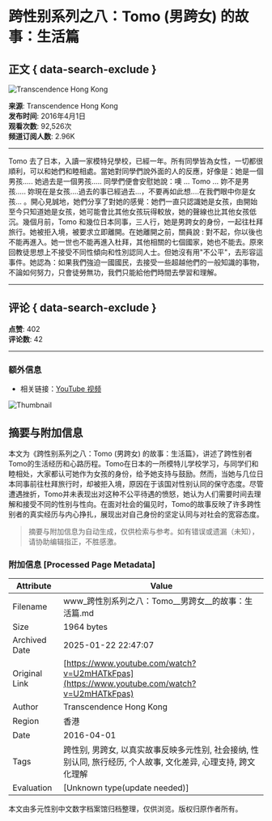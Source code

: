 # 跨性别系列之八：Tomo (男跨女) 的故事：生活篇

## 正文 { data-search-exclude }


![Transcendence Hong Kong](https://i.ytimg.com/an/SphwUwz7NhqknczN73eASg/featured_channel.jpg?v=5688f2ac)

**来源**: Transcendence Hong Kong  
**发布时间**: 2016年4月1日  
**观看次数**: 92,526次  
**频道订阅人数**: 2.96K

---

Tomo 去了日本，入讀一家模特兒學校，已經一年。所有同學皆為女性，一切都很順利，可以和她們和睦相處。當她對同學們說外面的人的反應，好像是：她是一個男孩..... 她過去是一個男孩..... 同學們便會安慰她說：噢 ... Tomo ... 妳不是男孩..... 妳現在是女孩....過去的事已經過去...，不要再如此想....在我們眼中你是女孩... 。開心見誠地，她們分享了對她的感覺：她們一直只認識她是女孩，由開始至今只知道她是女孩，她可能會比其他女孩玩得較放，她的聲線也比其他女孩低沉。幾個月前，Tomo 和幾位日本同事，三人行，她是男跨女的身份，一起往杜拜旅行。她被拒入境，被要求立即離開。在她離開之前，關員說 : 對不起，你以後也不能再進入。她一世也不能再進入杜拜，其他相關的七個國家，她也不能去。原來回教徒思想上不接受不同性傾向和性別認同人士。但她沒有用"不公平"，去形容這事件。她認為：如果我們強迫一國國民，去接受一些超越他們的一般知識的事物，不論如何努力，只會徒勞無功，我們只能給他們時間去學習和理解。

---

## 评论 { data-search-exclude }
**点赞**: 402  
**评论数**: 42  

---

### 额外信息
- 相关链接：[YouTube 视频](https://www.youtube.com/watch?v=_DBWmB25rlA)

![Thumbnail](https://i.ytimg.com/vi/_DBWmB25rlA/hqdefault.jpg?sqp=-oaymwEmCKgBEF5IWvKriqkDGQgBFQAAiEIYAdgBAeIBCggYEAIYBjgBQAE=&rs=AOn4CLBUHKe-YNlm6IvvPDDF9yR99DpDsg)
<!-- tcd_original_link https://www.youtube.com/watch?v=U2mHATkFpas -->


## 摘要与附加信息

<!-- tcd_abstract -->
本文为《跨性别系列之八：Tomo (男跨女) 的故事：生活篇》，讲述了跨性别者Tomo的生活经历和心路历程。Tomo在日本的一所模特儿学校学习，与同学们和睦相处，大家都认可她作为女孩的身份，给予她支持与鼓励。然而，当她与几位日本同事前往杜拜旅行时，却被拒入境，原因在于该国对性别认同的保守态度。尽管遭遇挫折，Tomo并未表现出对这种不公平待遇的愤怒，她认为人们需要时间去理解和接受不同的性别与性向。在面对社会的偏见时，Tomo的故事反映了许多跨性别者的真实经历与内心挣扎，展现出对自己身份的坚定认同与对社会的宽容态度。
<!-- tcd_abstract_end -->

> 摘要与附加信息为自动生成，仅供检索与参考。如有错误或遗漏（未知），请协助编辑指正，不胜感激。

### 附加信息 [Processed Page Metadata]

| Attribute       | Value                                  |
|-----------------|----------------------------------------|
| Filename        | www_跨性別系列之八：Tomo__男跨女__的故事：生活篇.md                             |
| Size            | 1964 bytes                           |
| Archived Date   | 2025-01-22 22:47:07                             |
| Original Link   | [https://www.youtube.com/watch?v=U2mHATkFpas](https://www.youtube.com/watch?v=U2mHATkFpas)                       |
| Author          | Transcendence Hong Kong                               |
| Region          | 香港                               |
| Date            | 2016-04-01                                 |
| Tags            | 跨性别, 男跨女, 以真实故事反映多元性别, 社会接纳, 性别认同, 旅行经历, 个人故事, 文化差异, 心理支持, 跨文化理解                                 |
| Evaluation            | [Unknown type(update needed)]                                 |
<!-- tcd_table_end -->

本文由多元性别中文数字档案馆归档整理，仅供浏览。版权归原作者所有。
